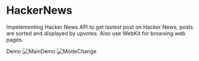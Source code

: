 # HackerNews

Impelementing Hacker News API to get lastest post on Hacker News, posts are sorted and displayed by upvotes.
Also use WebKit for browsing web pages.

Demo
![MainDemo](https://user-images.githubusercontent.com/9204506/162921174-f6b2ea83-08e7-48aa-a62a-7631caa44b2e.gif)
![ModeChange](https://user-images.githubusercontent.com/9204506/162921192-18599f3f-f158-470b-9512-80f4dd44ecff.gif)

